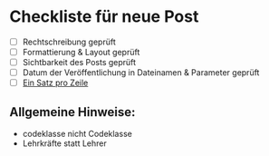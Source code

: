 # Checkliste für neue Post

- [ ] Rechtschreibung geprüft
- [ ] Formattierung & Layout geprüft
- [ ] Sichtbarkeit des Posts geprüft
- [ ] Datum der Veröffentlichung in Dateinamen & Parameter geprüft
- [ ] [Ein Satz pro Zeile](https://github.com/adessoAG/devblog/blob/master/examples/2017-08-10-blog-post-guide.md#ein-satz-pro-zeile)

## Allgemeine Hinweise:
- codeklasse nicht Codeklasse
- Lehrkräfte statt Lehrer